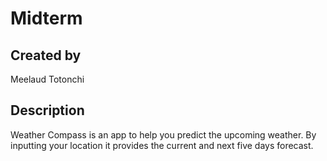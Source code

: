 # Midterm

## Created by
Meelaud Totonchi

## Description
Weather Compass is an app to help you predict the upcoming weather. By inputting your location it provides the current and next five days forecast.